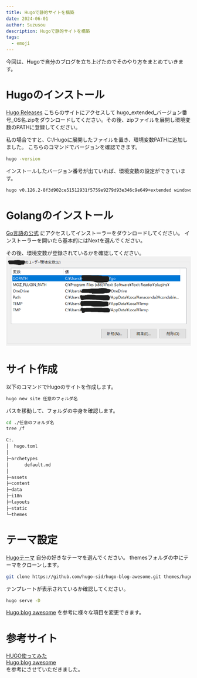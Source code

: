 ```yaml
---
title: Hugoで静的サイトを構築
date: 2024-06-01
author: Suzusou
description: Hugoで静的サイトを構築
tags:
  - emoji
---
```


今回は、Hugoで自分のブログを立ち上げたのでそのやり方をまとめていきます。  
# Hugoのインストール  
[Hugo Releases](https://github.com/gohugoio/hugo/releases) こちらのサイトにアクセスして
hugo_extended_バージョン番号_OS名.zipをダウンロードしてください。その後、zipファイルを展開し環境変数のPATHに登録してください。

私の場合ですと、C:/Hugoに展開したファイルを置き、環境変数PATHに追加しました。
こちらのコマンドでバージョンを確認できます。
```bash
hugo -version
```

インストールしたバージョン番号が出ていれば、環境変数の設定ができています。
```bash
hugo v0.126.2-8f3d902ce51512931f5759e9279d93e346c9e649+extended windows/amd64 BuildDate=2024-05-30T15:19:22Z VendorInfo=gohugoio
```


# Golangのインストール  
[Go言語の公式](https://go.dev/dl/) にアクセスしてインストーラーをダウンロードしてください。
インストーラーを開いたら基本的にはNextを選んでください。

その後、環境変数が登録されているかを確認してください。
![Landscape](環境変数.png)

# サイト作成
以下のコマンドでHugoのサイトを作成します。
```bash
hugo new site 任意のフォルダ名
```
パスを移動して、フォルダの中身を確認します。
```bash
cd ./任意のフォルダ名
tree /f
```

```bash
C:.
│  hugo.toml
│
├─archetypes
│      default.md
│
├─assets
├─content
├─data
├─i18n
├─layouts
├─static
└─themes
```

# テーマ設定
[Hugoテーマ](https://themes.gohugo.io/) 自分の好きなテーマを選んでください。
themesフォルダの中にテーマをクローンします。
```bash
git clone https://github.com/hugo-sid/hugo-blog-awesome.git themes/hugo-blog-awesome
```
テンプレートが表示されているか確認してください。

```bash
hugo serve -D
```
[Hugo blog awesome](https://themes.gohugo.io/themes/hugo-blog-awesome/) を参考に様々な項目を変更できます。

# 参考サイト
[HUGO使ってみた](https://zenn.dev/ttr0108/articles/1_hugo_introduction)   
[Hugo blog awesome](https://themes.gohugo.io/themes/hugo-blog-awesome/)  
 を参考にさせていただきました。 
